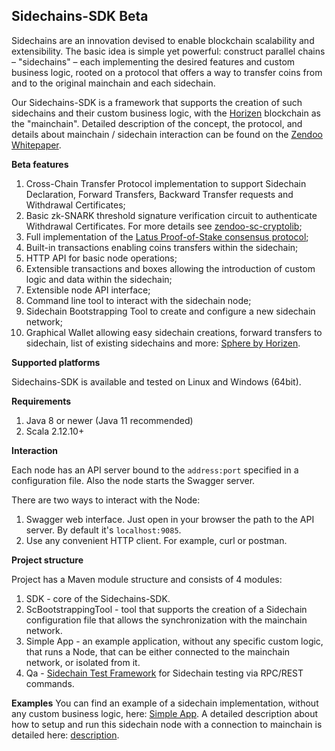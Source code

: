 **Sidechains-SDK Beta**
-------------------
Sidechains are an innovation devised to enable blockchain scalability and extensibility. The basic idea is simple yet powerful: construct parallel chains – "sidechains" – each implementing the desired features and custom business logic, rooted on a protocol that offers a way to transfer coins from and to the original mainchain and each sidechain.

Our Sidechains-SDK is a framework that supports the creation of such sidechains and their custom business logic, with the [Horizen](https://www.horizen.global/) blockchain as the "mainchain". Detailed description of the concept, the protocol, and details about mainchain / sidechain interaction can be found on the [Zendoo Whitepaper](https://www.horizen.global/assets/files/Horizen-Sidechain-Zendoo-A_zk-SNARK-Verifiable-Cross-Chain-Transfer-Protocol.pdf).

**Beta features**
1. Cross-Chain Transfer Protocol implementation to support Sidechain Declaration, Forward Transfers, Backward Transfer requests and Withdrawal Certificates;
2. Basic zk-SNARK threshold signature verification circuit to authenticate Withdrawal Certificates. For more details see [zendoo-sc-cryptolib](https://github.com/ZencashOfficial/zendoo-sc-cryptolib);
3. Full implementation of the [Latus Proof-of-Stake consensus protocol](https://www.horizen.global/assets/files/Horizen-Sidechain-Zendoo-A_zk-SNARK-Verifiable-Cross-Chain-Transfer-Protocol.pdf);
4. Built-in transactions enabling coins transfers within the sidechain;
5. HTTP API for basic node operations;
6. Extensible transactions and boxes allowing the introduction of custom logic and data within the sidechain;
7. Extensible node API interface;
8. Command line tool to interact with the sidechain node;
9. Sidechain Bootstrapping Tool to create and configure a new sidechain network;
10. Graphical Wallet allowing easy sidechain creations, forward transfers to sidechain, list of existing sidechains and more: [Sphere by Horizen](https://github.com/ZencashOfficial/Sphere_by_Horizen_Sidechain_Testnet/releases/tag/desktop-v2.0.0-beta-sidechain-testnet).

**Supported platforms**

Sidechains-SDK is available and tested on Linux and Windows (64bit).

**Requirements**

1. Java 8 or newer (Java 11 recommended) 
2. Scala 2.12.10+

**Interaction**

Each node has an API server bound to the `address:port` specified in a configuration file.
Also the node starts the Swagger server.
 
There are two ways to interact with the Node:
1. Swagger web interface. Just open in your browser the path to the API server. By default it's `localhost:9085`.
2. Use any convenient HTTP client. For example, curl or postman.  

**Project structure**

Project has a Maven module structure and consists of 4 modules:
1) SDK - core of the Sidechains-SDK.
2) ScBootstrappingTool - tool that supports the creation of a Sidechain configuration file that allows the synchronization with the mainchain network.
3) Simple App - an example application, without any specific custom logic, that runs a Node, that can be either connected to the mainchain network, or isolated from it.
4) Qa - [Sidechain Test Framework](qa/readme.md) for Sidechain testing via RPC/REST commands.

**Examples**
You can find an example of a sidechain implementation, without any custom business logic, here: [Simple App](examples/simpleapp/readme.md). A detailed description about how to setup and run this sidechain node with a connection to mainchain is detailed here: [description](examples/simpleapp/mc_sc_workflow_example.md).
